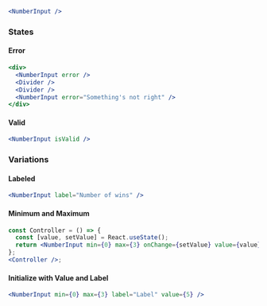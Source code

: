 ```jsx
<NumberInput />
```

### States

#### Error

```jsx
<div>
  <NumberInput error />
  <Divider />
  <Divider />
  <NumberInput error="Something's not right" />
</div>
```

#### Valid

```jsx
<NumberInput isValid />
```

### Variations

#### Labeled

```jsx
<NumberInput label="Number of wins" />
```

#### Minimum and Maximum

```jsx
const Controller = () => {
  const [value, setValue] = React.useState();
  return <NumberInput min={0} max={3} onChange={setValue} value={value} />;
};
<Controller />;
```

#### Initialize with Value and Label

```jsx
<NumberInput min={0} max={3} label="Label" value={5} />
```
